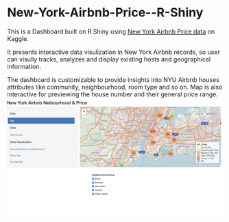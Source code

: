 # New-York-Airbnb-Price--R-Shiny

This is a Dashboard built on R Shiny using [New York Airbnb Price data](https://www.kaggle.com/dgomonov/new-york-city-airbnb-open-data) on Kaggle. 

It presents interactive data visulization in New York Airbnb records, so user can visully tracks, analyzes and display existing hosts and geographical information. 

The dashboard is customizable to provide insights into NYU Airbnb houses attributes like community, neighbourhood, room type and so on. 
Map is also interactive for previewing the house number and their general price range.
![Image of Yaktocat](https://github.com/EliannaWong/New-York-Airbnb-Price--R-Shiny/blob/master/Dashboard%20Preview.png)

